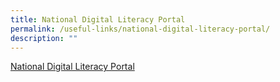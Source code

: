 ```yaml
---
title: National Digital Literacy Portal
permalink: /useful-links/national-digital-literacy-portal/
description: ""
---
```

[National Digital Literacy Portal](https://sites.google.com/rss.edu.sg/ndlp-riverside/home)